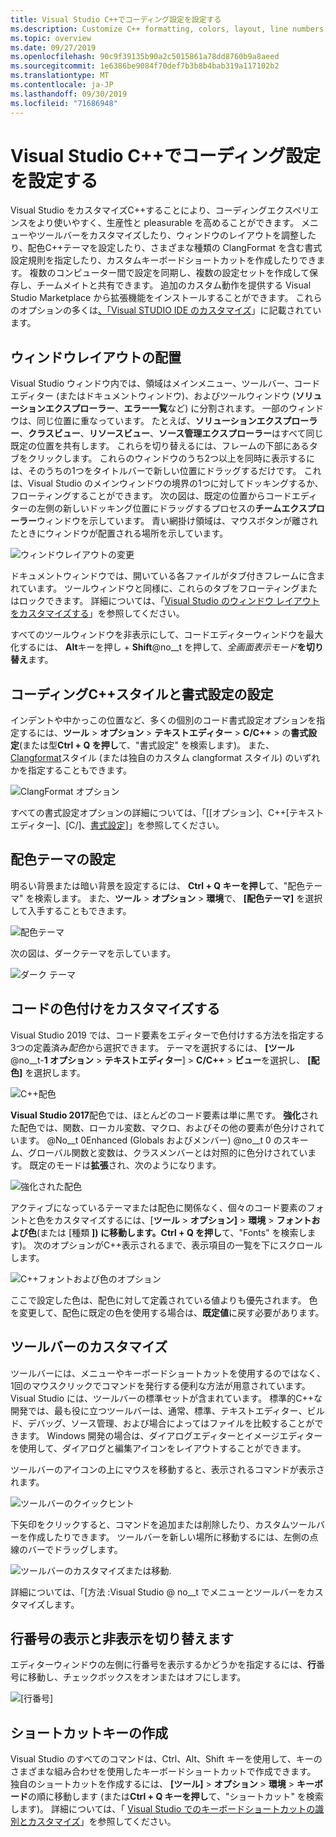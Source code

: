 ```yaml
---
title: Visual Studio C++でコーディング設定を設定する
ms.description: Customize C++ formatting, colors, layout, line numbers, menus and more in the Visual Studio IDE.
ms.topic: overview
ms.date: 09/27/2019
ms.openlocfilehash: 90c9f39135b90a2c5015861a78dd8760b9a8aeed
ms.sourcegitcommit: 1e6386be9084f70def7b3b8b4bab319a117102b2
ms.translationtype: MT
ms.contentlocale: ja-JP
ms.lasthandoff: 09/30/2019
ms.locfileid: "71686948"
---
```

# <a name="set-your-c-coding-preferences-in-visual-studio"></a>Visual Studio C++でコーディング設定を設定する

Visual Studio をカスタマイズC++することにより、コーディングエクスペリエンスをより使いやすく、生産性と pleasurable を高めることができます。 メニューやツールバーをカスタマイズしたり、ウィンドウのレイアウトを調整したり、配色C++テーマを設定したり、さまざまな種類の ClangFormat を含む書式設定規則を指定したり、カスタムキーボードショートカットを作成したりできます。 複数のコンピューター間で設定を同期し、複数の設定セットを作成して保存し、チームメイトと共有できます。 追加のカスタム動作を提供する Visual Studio Marketplace から拡張機能をインストールすることができます。 これらのオプションの多くは[、「Visual STUDIO IDE のカスタマイズ](/visualstudio/ide/personalizing-the-visual-studio-ide)」に記載されています。

## <a name="arrange-window-layout"></a>ウィンドウレイアウトの配置

Visual Studio ウィンドウ内では、領域はメインメニュー、ツールバー、コードエディター (またはドキュメントウィンドウ)、およびツールウィンドウ (**ソリューションエクスプローラー**、**エラー一覧**など) に分割されます。 一部のウィンドウは、同じ位置に重なっています。 たとえば、**ソリューションエクスプローラー**、**クラスビュー**、**リソースビュー**、**ソース管理エクスプローラー**はすべて同じ既定の位置を共有します。 これらを切り替えるには、フレームの下部にあるタブをクリックします。 これらのウィンドウのうち2つ以上を同時に表示するには、そのうちの1つをタイトルバーで新しい位置にドラッグするだけです。 これは、Visual Studio のメインウィンドウの境界の1つに対してドッキングするか、フローティングすることができます。 次の図は、既定の位置からコードエディターの左側の新しいドッキング位置にドラッグするプロセスの**チームエクスプローラー**ウィンドウを示しています。 青い網掛け領域は、マウスボタンが離されたときにウィンドウが配置される場所を示しています。

![ウィンドウレイアウトの変更](media/window-layout-move-team-explorer.png)

ドキュメントウィンドウでは、開いている各ファイルがタブ付きフレームに含まれています。 ツールウィンドウと同様に、これらのタブをフローティングまたはロックできます。 詳細については、「[Visual Studio のウィンドウ レイアウトをカスタマイズする](/visualstudio/ide/customizing-window-layouts-in-visual-studio)」を参照してください。

すべてのツールウィンドウを非表示にして、コードエディターウィンドウを最大化するには、 **Alt**キーを押し  + **Shift**@no__t を押して、*全画面表示モード***を切り替え**ます。

## <a name="set-c-coding-styles-and-formatting"></a>コーディングC++スタイルと書式設定の設定

インデントや中かっこの位置など、多くの個別のコード書式設定オプションを指定するには、**ツール** > **オプション** > **テキストエディター** > **C/C++**  >  の**書式設定**(または型**Ctrl + Q を押し**て、"書式設定" を検索します)。 また、 [Clangformat](https://clang.llvm.org/docs/ClangFormat.html)スタイル (または独自のカスタム clangformat スタイル) のいずれかを指定することもできます。

![ClangFormat オプション](media/clang-format-ide.png)

すべての書式設定オプションの詳細については、「[[オプション]、C++[テキストエディター]、[C/]、[書式設定](/visualstudio/ide/reference/options-text-editor-c-cpp-formatting)]」を参照してください。

## <a name="set-the-color-theme"></a>配色テーマの設定

明るい背景または暗い背景を設定するには、 **Ctrl + Q キーを押し**て、"配色テーマ" を検索します。 また、**ツール** > **オプション** > **環境**で、 **[配色テーマ]** を選択して入手することもできます。

![配色テーマ](media/tools-options-color-theme.png)

次の図は、ダークテーマを示しています。

![ダーク テーマ](media/tools-options-dark-theme.png)

## <a name="customize-code-colorization"></a>コードの色付けをカスタマイズする

Visual Studio 2019 では、コード要素をエディターで色付けする方法を指定する3つの定義済み*配色*から選択できます。 テーマを選択するには、 **[ツール**@no__t-**1 オプション** > **テキストエディター**]  > **C/C++**  > **ビュー**を選択し、 **[配色]** を選択します。

![C++配色](media/color-schemes.png)

**Visual Studio 2017**配色では、ほとんどのコード要素は単に黒です。 **強化**された配色では、関数、ローカル変数、マクロ、およびその他の要素が色分けされています。 @No__t 0Enhanced (Globals およびメンバー) @no__t 0 のスキーム、グローバル関数と変数は、クラスメンバーとは対照的に色分けされています。 既定のモードは**拡張**され、次のようになります。

![強化された配色](media/color-scheme-enhanced.png)

アクティブになっているテーマまたは配色に関係なく、個々のコード要素のフォントと色をカスタマイズするには、[**ツール** > **オプション]**  > **環境** > **フォントおよび色**(または [種類 **]) に移動します。Ctrl + Q を押し**て、"Fonts" を検索します)。 次のオプションがC++表示されるまで、表示項目の一覧を下にスクロールします。

![C++フォントおよび色のオプション](media/tools-options-cpp-colors.png)

ここで設定した色は、配色に対して定義されている値よりも優先されます。 色を変更して、配色に既定の色を使用する場合は、**既定値**に戻す必要があります。

## <a name="customize-the-toolbars"></a>ツールバーのカスタマイズ

ツールバーには、メニューやキーボードショートカットを使用するのではなく、1回のマウスクリックでコマンドを発行する便利な方法が用意されています。 Visual Studio には、ツールバーの標準セットが含まれています。 標準的C++な開発では、最も役に立つツールバーは、通常、標準、テキストエディター、ビルド、デバッグ、ソース管理、および場合によってはファイルを比較することができます。 Windows 開発の場合は、ダイアログエディターとイメージエディターを使用して、ダイアログと編集アイコンをレイアウトすることができます。

ツールバーのアイコンの上にマウスを移動すると、表示されるコマンドが表示されます。

![ツールバーのクイックヒント](media/toolbar-mouse-hover.png)

下矢印をクリックすると、コマンドを追加または削除したり、カスタムツールバーを作成したりできます。 ツールバーを新しい場所に移動するには、左側の点線のバーでドラッグします。

![ツールバーのカスタマイズまたは移動](media/toolbar-move-edit.png).

詳細については、「[方法 :Visual Studio @ no__t でメニューとツールバーをカスタマイズします。

## <a name="show-or-hide-line-numbers"></a>行番号の表示と非表示を切り替えます

エディターウィンドウの左側に行番号を表示するかどうかを指定するには、**行**番号に移動し、チェックボックスをオンまたはオフにします。

![[行番号]](media/tools-options-line-numbers.png)

## <a name="create-keyboard-shortcuts"></a>ショートカットキーの作成

Visual Studio のすべてのコマンドは、Ctrl、Alt、Shift キーを使用して、キーのさまざまな組み合わせを使用したキーボードショートカットで作成できます。 独自のショートカットを作成するには、 **[ツール]**  > **オプション** > **環境** > **キーボード**の順に移動します (または**Ctrl + Q キーを押し**て、"ショートカット" を検索します)。 詳細については、「 [Visual Studio でのキーボードショートカットの識別とカスタマイズ](/visualstudio/ide/identifying-and-customizing-keyboard-shortcuts-in-visual-studio)」を参照してください。

